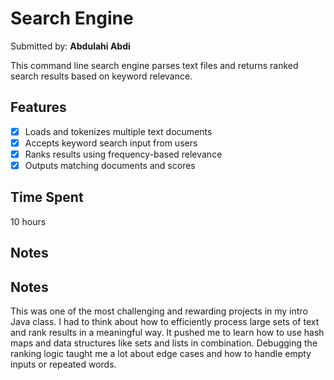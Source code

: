 # Search Engine

Submitted by: **Abdulahi Abdi**

This command line search engine parses text files and returns ranked search results based on keyword relevance.

## Features

- [x] Loads and tokenizes multiple text documents
- [x] Accepts keyword search input from users
- [x] Ranks results using frequency-based relevance
- [x] Outputs matching documents and scores

## Time Spent

10 hours

## Notes

## Notes

This was one of the most challenging and rewarding projects in my intro Java class. I had to think about how to efficiently process large sets of text and rank results in a meaningful way. It pushed me to learn how to use hash maps and data structures like sets and lists in combination. Debugging the ranking logic taught me a lot about edge cases and how to handle empty inputs or repeated words.
